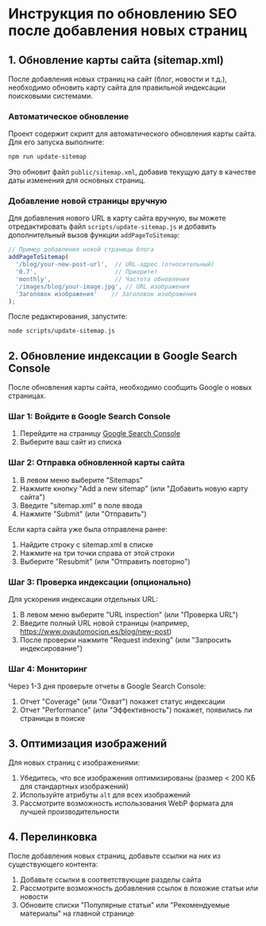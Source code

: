 # Инструкция по обновлению SEO после добавления новых страниц

## 1. Обновление карты сайта (sitemap.xml)

После добавления новых страниц на сайт (блог, новости и т.д.), необходимо обновить карту сайта для правильной индексации поисковыми системами.

### Автоматическое обновление

Проект содержит скрипт для автоматического обновления карты сайта. Для его запуска выполните:

```bash
npm run update-sitemap
```

Это обновит файл `public/sitemap.xml`, добавив текущую дату в качестве даты изменения для основных страниц.

### Добавление новой страницы вручную

Для добавления нового URL в карту сайта вручную, вы можете отредактировать файл `scripts/update-sitemap.js` и добавить дополнительный вызов функции `addPageToSitemap`:

```javascript
// Пример добавления новой страницы блога
addPageToSitemap(
  '/blog/your-new-post-url',  // URL-адрес (относительный)
  '0.7',                      // Приоритет
  'monthly',                  // Частота обновления
  '/images/blog/your-image.jpg', // URL изображения
  'Заголовок изображения'    // Заголовок изображения
);
```

После редактирования, запустите:

```bash
node scripts/update-sitemap.js
```

## 2. Обновление индексации в Google Search Console

После обновления карты сайта, необходимо сообщить Google о новых страницах.

### Шаг 1: Войдите в Google Search Console

1. Перейдите на страницу [Google Search Console](https://search.google.com/search-console)
2. Выберите ваш сайт из списка

### Шаг 2: Отправка обновленной карты сайта

1. В левом меню выберите "Sitemaps"
2. Нажмите кнопку "Add a new sitemap" (или "Добавить новую карту сайта")
3. Введите "sitemap.xml" в поле ввода
4. Нажмите "Submit" (или "Отправить")

Если карта сайта уже была отправлена ранее:

1. Найдите строку с sitemap.xml в списке
2. Нажмите на три точки справа от этой строки
3. Выберите "Resubmit" (или "Отправить повторно")

### Шаг 3: Проверка индексации (опционально)

Для ускорения индексации отдельных URL:

1. В левом меню выберите "URL inspection" (или "Проверка URL")
2. Введите полный URL новой страницы (например, https://www.ovautomocion.es/blog/new-post)
3. После проверки нажмите "Request indexing" (или "Запросить индексирование")

### Шаг 4: Мониторинг

Через 1-3 дня проверьте отчеты в Google Search Console:

1. Отчет "Coverage" (или "Охват") покажет статус индексации
2. Отчет "Performance" (или "Эффективность") покажет, появились ли страницы в поиске

## 3. Оптимизация изображений

Для новых страниц с изображениями:

1. Убедитесь, что все изображения оптимизированы (размер < 200 КБ для стандартных изображений)
2. Используйте атрибуты `alt` для всех изображений
3. Рассмотрите возможность использования WebP формата для лучшей производительности

## 4. Перелинковка

После добавления новых страниц, добавьте ссылки на них из существующего контента:

1. Добавьте ссылки в соответствующие разделы сайта
2. Рассмотрите возможность добавления ссылок в похожие статьи или новости
3. Обновите списки "Популярные статьи" или "Рекомендуемые материалы" на главной странице 